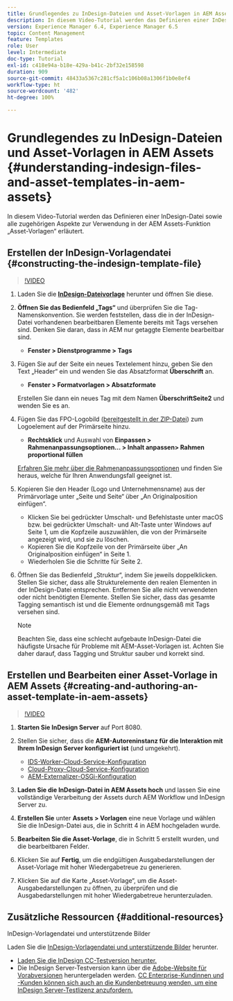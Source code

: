 ```yaml
---
title: Grundlegendes zu InDesign-Dateien und Asset-Vorlagen in AEM Assets
description: In diesem Video-Tutorial werden das Definieren einer InDesign-Datei sowie alle zugehörigen Aspekte zur Verwendung in der AEM Assets-Funktion „Asset-Vorlagen“ erläutert.
version: Experience Manager 6.4, Experience Manager 6.5
topic: Content Management
feature: Templates
role: User
level: Intermediate
doc-type: Tutorial
exl-id: c418e94a-b18e-429a-b41c-2bf32e158598
duration: 909
source-git-commit: 48433a5367c281cf5a1c106b08a1306f1b0e8ef4
workflow-type: ht
source-wordcount: '482'
ht-degree: 100%

---
```


# Grundlegendes zu InDesign-Dateien und Asset-Vorlagen in AEM Assets {#understanding-indesign-files-and-asset-templates-in-aem-assets}

In diesem Video-Tutorial werden das Definieren einer InDesign-Datei sowie alle zugehörigen Aspekte zur Verwendung in der AEM Assets-Funktion „Asset-Vorlagen“ erläutert.

## Erstellen der InDesign-Vorlagendatei {#constructing-the-indesign-template-file}

>[!VIDEO](https://video.tv.adobe.com/v/19293?quality=12&learn=on)

1. Laden Sie die [**InDesign-Dateivorlage**](assets/asset-templates-tutorial-video--supporting-files.zip) herunter und öffnen Sie diese.
2. **Öffnen Sie das Bedienfeld „Tags“** und überprüfen Sie die Tag-Namenskonvention. Sie werden feststellen, dass die in der InDesign-Datei vorhandenen bearbeitbaren Elemente bereits mit Tags versehen sind. Denken Sie daran, dass in AEM nur getaggte Elemente bearbeitbar sind.

   * **Fenster > Dienstprogramme > Tags**

3. Fügen Sie auf der Seite ein neues Textelement hinzu, geben Sie den Text „Header“ ein und wenden Sie das Absatzformat **Überschrift** an.

   * **Fenster > Formatvorlagen > Absatzformate**

   Erstellen Sie dann ein neues Tag mit dem Namen **ÜberschriftSeite2** und wenden Sie es an.

4. Fügen Sie das FPO-Logobild ([bereitgestellt in der ZIP-Datei](assets/asset-templates-tutorial-video--supporting-files.zip)) zum Logoelement auf der Primärseite hinzu.

   * **Rechtsklick** und Auswahl von **Einpassen > Rahmenanpassungsoptionen… > Inhalt anpassen> Rahmen proportional füllen**

   [Erfahren Sie mehr über die Rahmenanpassungsoptionen](https://helpx.adobe.com/de/indesign/using/frames-objects.html#fitting_objects_to_frames) und finden Sie heraus, welche für Ihren Anwendungsfall geeignet ist.

5. Kopieren Sie den Header (Logo und Unternehmensname) aus der Primärvorlage unter „Seite und Seite“ über „An Originalposition einfügen“.

   * Klicken Sie bei gedrückter Umschalt- und Befehlstaste unter macOS bzw. bei gedrückter Umschalt- und Alt-Taste unter Windows auf Seite 1, um die Kopfzeile auszuwählen, die von der Primärseite angezeigt wird, und sie zu löschen.
   * Kopieren Sie die Kopfzeile von der Primärseite über „An Originalposition einfügen“ in Seite 1.
   * Wiederholen Sie die Schritte für Seite 2.

6. Öffnen Sie das Bedienfeld „Struktur“, indem Sie jeweils doppelklicken. Stellen Sie sicher, dass alle Strukturelemente den realen Elementen in der InDesign-Datei entsprechen. Entfernen Sie alle nicht verwendeten oder nicht benötigten Elemente. Stellen Sie sicher, dass das gesamte Tagging semantisch ist und die Elemente ordnungsgemäß mit Tags versehen sind.

   >[!NOTE]
   >
   >Beachten Sie, dass eine schlecht aufgebaute InDesign-Datei die häufigste Ursache für Probleme mit AEM-Asset-Vorlagen ist. Achten Sie daher darauf, dass Tagging und Struktur sauber und korrekt sind.

## Erstellen und Bearbeiten einer Asset-Vorlage in AEM Assets {#creating-and-authoring-an-asset-template-in-aem-assets}

>[!VIDEO](https://video.tv.adobe.com/v/19294?quality=12&learn=on)

1. **Starten Sie InDesign Server** auf Port 8080.
2. Stellen Sie sicher, dass die **AEM-Autoreninstanz für die Interaktion mit Ihrem InDesign Server konfiguriert ist** (und umgekehrt).

   * [IDS-Worker-Cloud-Service-Konfiguration](http://localhost:4502/etc/cloudservices/proxy/ids.html)
   * [Cloud-Proxy-Cloud-Service-Konfiguration](http://localhost:4502/etc/cloudservices/proxy.html)
   * [AEM-Externalizer-OSGi-Konfiguration](http://localhost:4502/system/console/configMgr)

3. **Laden Sie die InDesign-Datei in AEM Assets hoch** und lassen Sie eine vollständige Verarbeitung der Assets durch AEM Workflow und InDesign Server zu.
4. **Erstellen Sie** unter **Assets > Vorlagen** eine neue Vorlage und wählen Sie die InDesign-Datei aus, die in Schritt 4 in AEM hochgeladen wurde.
5. **Bearbeiten Sie die Asset-Vorlage**, die in Schritt 5 erstellt wurden, und die bearbeitbaren Felder.
6. Klicken Sie auf **Fertig**, um die endgültigen Ausgabedarstellungen der Asset-Vorlage mit hoher Wiedergabetreue zu generieren.
7. Klicken Sie auf die Karte „Asset-Vorlage“, um die Asset-Ausgabedarstellungen zu öffnen, zu überprüfen und die Ausgabedarstellungen mit hoher Wiedergabetreue herunterzuladen.

## Zusätzliche Ressourcen {#additional-resources}

InDesign-Vorlagendatei und unterstützende Bilder

Laden Sie die [InDesign-Vorlagendatei und unterstützende Bilder](assets/asset-templates-tutorial-video--supporting-files-1.zip) herunter.

* [Laden Sie die InDesign CC-Testversion herunter.](https://creative.adobe.com/products/download/indesign)
* Die InDesign Server-Testversion kann über die [Adobe-Website für Vorabversionen](https://www.adobeprerelease.com/) heruntergeladen werden. [CC Enterprise-Kundinnen und -Kunden können sich auch an die Kundenbetreuung wenden, um eine InDesign Server-Testlizenz anzufordern.](https://www.adobe.com/de/products/indesignserver/faq.html)
